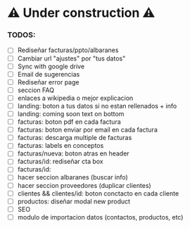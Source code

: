 # ⚠ Under construction ⚠

### TODOS:

- [ ] Rediseñar facturas/ppto/albaranes
- [ ] Cambiar url "ajustes" por "tus datos"
- [ ] Sync with google drive
- [ ] Email de sugerencias
- [ ] Rediseñar error page
- [ ] seccion FAQ
- [ ] enlaces a wikipedia o mejor explicacion
- [ ] landing: boton a tus datos si no estan rellenados + info
- [ ] landing: coming soon text on bottom
- [ ] facturas: boton pdf en cada factura
- [ ] facturas: boton enviar por email en cada factura
- [ ] facturas: descarga multiple de facturas
- [ ] facturas: labels en conceptos
- [ ] facturas/nueva: boton atras en header
- [ ] facturas/id: rediseñar cta box
- [ ] facturas/id: 
- [ ] hacer seccion albaranes (buscar info)
- [ ] hacer seccion proveedores (duplicar clientes)
- [ ] clientes && clientes/id: boton conctacto en cada cliente
- [ ] productos: diseñar modal new product
- [ ] SEO
- [ ] modulo de importacion datos (contactos, productos, etc)